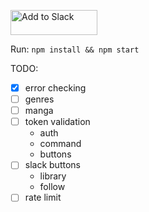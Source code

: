 <a href="https://slack.com/oauth/authorize?scope=commands&client_id=12303250033.57925979077"><img alt="Add to Slack" height="40" width="139" src="https://platform.slack-edge.com/img/add_to_slack.png" srcset="https://platform.slack-edge.com/img/add_to_slack.png 1x, https://platform.slack-edge.com/img/add_to_slack@2x.png 2x" /></a>

Run: `npm install && npm start`

TODO: 
- [x] error checking
- [ ] genres
- [ ] manga
- [ ] token validation
    - auth
    - command
    - buttons
- [ ] slack buttons
    - library
    - follow
- [ ] rate limit
